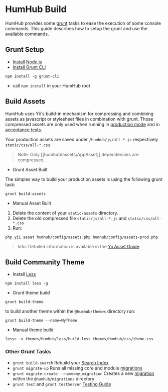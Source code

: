 HumHub Build
============

HumHub provides some [grunt](https://gruntjs.com/) tasks to ease the execution of some console commands. This guide describes how to setup
the grunt and use the available commands.

## Grunt Setup

 - [Install Node.js](https://nodejs.org/en/download/package-manager/)
 - [Install Grunt CLI](https://gruntjs.com/using-the-cli)
 
```
npm install -g grunt-cli
```

 - call `npm install` in your HumHub root

## Build Assets

HumHub uses Yii`s build-in mechanism for compressing and combining assets as javascript or stylesheet files in combination with grunt.
Those compressed assets are only used when running in [production mode](admin-installation.md#disable-errors-debugging) and in [acceptance tests](testing.md).

Your production assets are saved under `/humhub/js/all-*.js` respectively `static/css/all-*.css`.

> Note: Only [[humhub\assets\AppAsset]] dependencies are compressed.

- Grunt Asset Built

The simples way to build your production assets is using the following grunt task:

```
grunt build-assets
```

- Manual Asset Built

1. Delete the content of your `static/assets` directory.
2. Delete the old compressed file `static/js/all-*.js` and `static/css/all-*.css`
2. Run:

```
php yii asset humhub/config/assets.php humhub/config/assets-prod.php
```

> Info: Detailed information is available in the [Yii Asset Guide](http://www.yiiframework.com/doc-2.0/guide-structure-assets.html#combining-compressing-assets).

## Build Community Theme

- Install [Less](http://lesscss.org/usage/)

```
npm install less -g
```

- Grunt theme build

```
grunt build-theme
```

to build another theme within the `@humhub/themes` directory run:

```
grunt build-theme --name=MyTheme
```

- Manual theme build

```
lessc -x themes/HumHub/less/build.less themes/HumHub/css/theme.css
```

### Other Grunt Tasks

 - `grunt build-search` Rebuild your [Search Index](../admin/search.md)
 - `grunt migrate-up` Runs all missing core and module [migrations](models.md#scheme-updates)
 - `grunt migrate-create --name=my_migration` Creates a new [migration](models.md#scheme-updates) within the `@humhub/migrations` directory
 - `grunt test` and `grunt testServer` [Testing Guide](testing.md)
